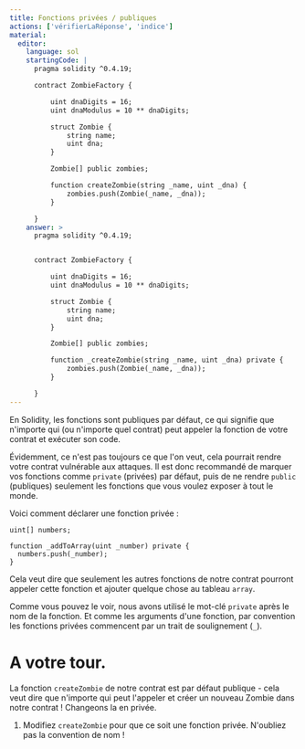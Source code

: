 ```yaml
---
title: Fonctions privées / publiques
actions: ['vérifierLaRéponse', 'indice']
material:
  editor:
    language: sol
    startingCode: |
      pragma solidity ^0.4.19;

      contract ZombieFactory {

          uint dnaDigits = 16;
          uint dnaModulus = 10 ** dnaDigits;

          struct Zombie {
              string name;
              uint dna;
          }

          Zombie[] public zombies;

          function createZombie(string _name, uint _dna) {
              zombies.push(Zombie(_name, _dna));
          }

      }
    answer: >
      pragma solidity ^0.4.19;


      contract ZombieFactory {

          uint dnaDigits = 16;
          uint dnaModulus = 10 ** dnaDigits;

          struct Zombie {
              string name;
              uint dna;
          }

          Zombie[] public zombies;

          function _createZombie(string _name, uint _dna) private {
              zombies.push(Zombie(_name, _dna));
          }

      }
---
```


En Solidity, les fonctions sont publiques par défaut, ce qui signifie que n'importe qui (ou n'importe quel contrat) peut appeler la fonction de votre contrat et exécuter son code.

Évidemment, ce n'est pas toujours ce que l'on veut, cela pourrait rendre votre contrat vulnérable aux attaques. Il est donc recommandé de marquer vos fonctions comme `private` (privées) par défaut, puis de ne rendre `public` (publiques) seulement les fonctions que vous voulez exposer à tout le monde.

Voici comment déclarer une fonction privée :

```
uint[] numbers;

function _addToArray(uint _number) private {
  numbers.push(_number);
}
```
Cela veut dire que seulement les autres fonctions de notre contrat pourront appeler cette fonction et ajouter quelque chose au tableau `array`.

Comme vous pouvez le voir, nous avons utilisé le mot-clé `private` après le nom de la fonction. Et comme les arguments d'une fonction, par convention les fonctions privées commencent par un trait de soulignement (`_`).

# A votre tour.

La fonction `createZombie` de notre contrat est par défaut publique - cela veut dire que n'importe qui peut l'appeler et créer un nouveau Zombie dans notre contrat ! Changeons la en privée.

1. Modifiez `createZombie` pour que ce soit une fonction privée. N'oubliez pas la convention de nom !
